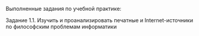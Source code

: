 Выполненные задания по учебной практике:

Задание 1.1. Изучить и проанализировать печатные и Internet-источники по философским проблемам информатики
